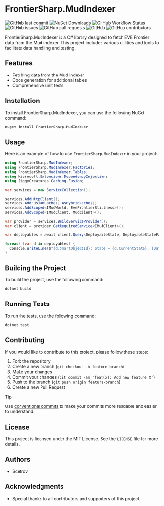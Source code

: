 ﻿# FrontierSharp.MudIndexer

![GitHub last commit](https://img.shields.io/github/last-commit/scetrov/FrontierSharp.MudIndexer)
![NuGet Downloads](https://img.shields.io/nuget/dt/FrontierSharp.MudIndexer)
![GitHub Workflow Status](https://img.shields.io/github/actions/workflow/status/scetrov/FrontierSharp.MudIndexer/dotnet.yml)
![GitHub issues](https://img.shields.io/github/issues/scetrov/FrontierSharp.MudIndexer)
![GitHub pull requests](https://img.shields.io/github/issues-pr/scetrov/FrontierSharp.MudIndexer)
![GitHub](https://img.shields.io/github/license/scetrov/FrontierSharp.MudIndexer)
![GitHub contributors](https://img.shields.io/github/contributors/scetrov/FrontierSharp.MudIndexer)

FrontierSharp.MudIndexer is a C# library designed to fetch EVE Frontier data from the Mud indexer. This project includes various utilities and tools to facilitate data handling and testing.

## Features

- Fetching data from the Mud indexer
- Code generation for additional tables
- Comprehensive unit tests

## Installation

To install FrontierSharp.MudIndexer, you can use the following NuGet command:

```sh
nuget install FrontierSharp.MudIndexer
```

## Usage

Here is an example of how to use `FrontierSharp.MudIndexer` in your project:

```csharp
using FrontierSharp.MudIndexer;
using FrontierSharp.MudIndexer.Factories;
using FrontierSharp.MudIndexer.Tables;
using Microsoft.Extensions.DependencyInjection;
using ZiggyCreatures.Caching.Fusion;

var services = new ServiceCollection();

services.AddHttpClient();
services.AddFusionCache().AsHybridCache();
services.AddScoped<IMudWorld, EveFrontierStillness>();
services.AddScoped<IMudClient, MudClient>();

var provider = services.BuildServiceProvider();
var client = provider.GetRequiredService<IMudClient>();

var deployables = await client.Query<DeployableState, DeployableStateFactory>(DeployableStateFactory.DefaultQuery, new CancellationToken());

foreach (var d in deployables) {
  Console.WriteLine($"{d.SmartObjectId}: State = {d.CurrentState}, {DateTimeOffset.FromUnixTimeSeconds(Int64.Parse(d.AnchoredAt))}");
}
```

## Building the Project

To build the project, use the following command:

```sh
dotnet build
```

## Running Tests

To run the tests, use the following command:

```sh
dotnet test
```

## Contributing

If you would like to contribute to this project, please follow these steps:

1. Fork the repository
2. Create a new branch (`git checkout -b feature-branch`)
3. Make your changes
4. Commit your changes (`git commit -am 'feat(x): Add new feature X'`)
5. Push to the branch (`git push origin feature-branch`)
6. Create a new Pull Request

> [!TIP]
> Use [conventional commits](https://www.conventionalcommits.org/en/v1.0.0/) to make your commits more readable and easier to understand.

## License

This project is licensed under the MIT License. See the `LICENSE` file for more details.

## Authors

- Scetrov

## Acknowledgments

- Special thanks to all contributors and supporters of this project.
